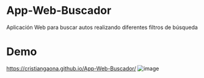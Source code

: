 # App-Web-Buscador
Aplicación Web para buscar autos realizando diferentes filtros de búsqueda
# Demo
https://cristiangaona.github.io/App-Web-Buscador/
![image](https://user-images.githubusercontent.com/18333507/111518581-32747f00-8724-11eb-826e-dd78aec329f2.png)

